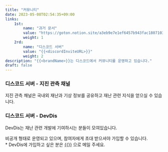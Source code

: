```yaml
---
title: "커뮤니티"
date: 2023-05-08T02:54:35+09:00
links:
    1st:
        name: "과거 문서"
        value: "https://goton.notion.site/a3eb9e7e1ef6457b943fac1807103e97"
        weight: 1
    2rd:
        name: "디스코드 서버"
        value: "{{<discordInviteURL>}}"
        weight: 2
description: "{{<brandName>}}는 디스코드에서 커뮤니티를 운영하고 있습니다."
draft: false
---
```


### 디스코드 서버 - 지진 관측 채널

지진 관측 채널은 국내외 재난과 기상 정보를 공유하고 재난 관련 지식을 얻으실 수 있습니다.

### 디스코드 서버 - DevDis

DevDis는 재난 관련 개발에 기여하시는 분들이 모여있습니다.

비공개 형태로 운영되고 있으며, 참여자에게 초대 받으셔야 가입할 수 있습니다.    
\* DevDis에 가입하고 싶은 분은 [{{<orgEmail>}}](mailto:{{<orgEmail>}}) 으로 메일 주세요.
